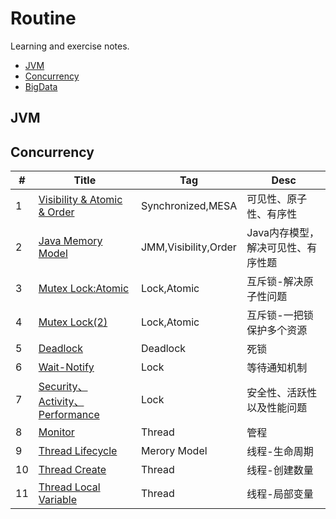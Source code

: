 # Routine
Learning and exercise notes.

- [JVM](#JVM)
- [Concurrency](#Concurrency)
- [BigData](#BigData)

## JVM

## Concurrency

| #   | Title                                | Tag                  | Desc                               |
| --- | ------------------------------------ | -------------------- | ---------------------------------- |
| 1   | [Visibility & Atomic & Order][1]     | Synchronized,MESA    | 可见性、原子性、有序性                 |
| 2   | [Java Memory Model][2]               | JMM,Visibility,Order | Java内存模型，解决可见性、有序性题      |
| 3   | [Mutex Lock:Atomic][3]               | Lock,Atomic          | 互斥锁-解决原子性问题                  |
| 4   | [Mutex Lock(2)][4]                   | Lock,Atomic          | 互斥锁-一把锁保护多个资源              |
| 5   | [Deadlock][5]                        | Deadlock             | 死锁                                |
| 6   | [Wait-Notify][6]                     | Lock                 | 等待通知机制                         |
| 7   | [Security、Activity、Performance][7]  | Lock                 | 安全性、活跃性以及性能问题             |
| 8   | [Monitor][8]                         | Thread               | 管程                                |
| 9   | [Thread Lifecycle][9]                | Merory Model         | 线程-生命周期                        |
| 10  | [Thread Create][10]                  | Thread               | 线程-创建数量                        |
| 11  | [Thread Local Variable][11]          | Thread               | 线程-局部变量                        |


[1]: https://github.com/mantoudev/routine/tree/master/Concurrency/01-Visibility%20%26%20Atomic%20%26%20Order
[2]: https://github.com/mantoudev/routine/tree/master/Concurrency/02-Java%20Meroy%20Model
[3]: https://github.com/mantoudev/routine/tree/master/Concurrency/03-Mutex%20Lock:Atomic
[4]: https://github.com/mantoudev/routine/tree/master/Concurrency/04-Mutex%20Lock(2)
[5]: https://github.com/mantoudev/routine/tree/master/Concurrency/05-Deadlock
[6]: https://github.com/mantoudev/routine/tree/master/Concurrency/06-Wait-Notify
[7]: https://github.com/mantoudev/routine/tree/master/Concurrency/07-Security%E3%80%81Activity%E3%80%81Performance
[8]: https://github.com/mantoudev/routine/tree/master/Concurrency/08-Monitor
[9]: https://github.com/mantoudev/routine/tree/master/Concurrency/09-Thread:create
[10]: https://github.com/mantoudev/routine/tree/master/Concurrency/10-Thread:lifecyle
[11]: https://github.com/mantoudev/routine/tree/master/Concurrency/11-Thread:localVariable
